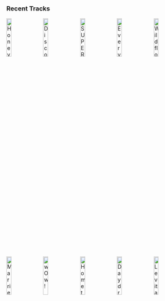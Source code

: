 ### Recent Tracks
[<img src='https://lastfm.freetls.fastly.net/i/u/300x300/b78ec16f7bbd4c39969328afcd344b8d.png' width='16%' height='16%' alt='Honey In The Summer'>](https://www.last.fm/music/public/_/honey%2bin%2bthe%2bsummer)&nbsp;&nbsp;&nbsp;&nbsp;[<img src='https://lastfm.freetls.fastly.net/i/u/300x300/4e9fc007d6257275d8c83527a391cdd8.png' width='16%' height='16%' alt='Disco'>](https://www.last.fm/music/sub-radio/_/disco)&nbsp;&nbsp;&nbsp;&nbsp;[<img src='https://lastfm.freetls.fastly.net/i/u/300x300/c2615cea62855d171c446674b28b54aa.png' width='16%' height='16%' alt='SUPERBLOOM'>](https://www.last.fm/music/misterwives/_/superbloom)&nbsp;&nbsp;&nbsp;&nbsp;[<img src='https://lastfm.freetls.fastly.net/i/u/300x300/24c3c15fc8d61404689482e273290535.png' width='16%' height='16%' alt='Everythings Good'>](https://www.last.fm/music/phil%2bgood/_/everything%2527s%2bgood)&nbsp;&nbsp;&nbsp;&nbsp;[<img src='https://lastfm.freetls.fastly.net/i/u/300x300/0ee7f0ea17b3a3df65cb86a4fc4e91c9.png' width='16%' height='16%' alt='Wildflower'>](https://www.last.fm/music/5%2bseconds%2bof%2bsummer/_/wildflower)&nbsp;&nbsp;&nbsp;&nbsp;<br>[<img src='https://lastfm.freetls.fastly.net/i/u/300x300/f58fd8b7f7405045912e16b79ecab830.png' width='16%' height='16%' alt='Married In Vegas'>](https://www.last.fm/music/the%2bvamps/_/married%2bin%2bvegas)&nbsp;&nbsp;&nbsp;&nbsp;[<img src='https://lastfm.freetls.fastly.net/i/u/300x300/5e5414e0891c26bd852949ad717b687f.png' width='16%' height='16%' alt='wOw!'>](https://www.last.fm/music/yam%2bhaus/_/wow%2521)&nbsp;&nbsp;&nbsp;&nbsp;[<img src='https://lastfm.freetls.fastly.net/i/u/300x300/0f926839f98a715f3763ef1899bd6b7a.png' width='16%' height='16%' alt='Hometown Heroes'>](https://www.last.fm/music/moon%2btaxi/_/hometown%2bheroes)&nbsp;&nbsp;&nbsp;&nbsp;[<img src='https://lastfm.freetls.fastly.net/i/u/300x300/83b4ac601a2a1074ef21fa2e5c25f31b.png' width='16%' height='16%' alt='Daydream'>](https://www.last.fm/music/the%2baces/_/daydream)&nbsp;&nbsp;&nbsp;&nbsp;[<img src='https://lastfm.freetls.fastly.net/i/u/300x300/479e9f72bb0fe5291f528865aa711995.png' width='16%' height='16%' alt='Levitating'>](https://www.last.fm/music/dua%2blipa/_/levitating)&nbsp;&nbsp;&nbsp;&nbsp;<br>